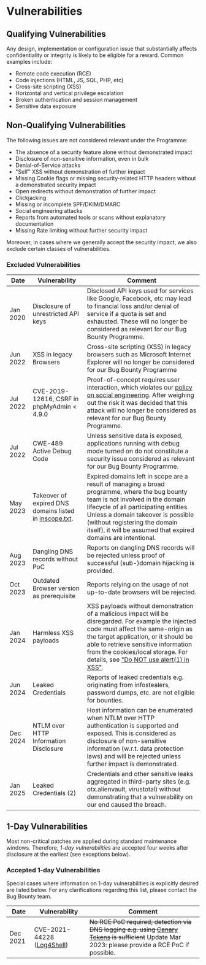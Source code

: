 # Vulnerabilities

## Qualifying Vulnerabilities
Any design, implementation or configuration issue that substantially 
affects confidentiality or integrity is likely to be eligible for a 
reward. Common examples include: 

 * Remote code execution (RCE)
 * Code injections (HTML, JS, SQL, PHP, etc)
 * Cross-site scripting (XSS)
 * Horizontal and vertical privilege escalation
 * Broken authentication and session management
 * Sensitive data exposure

## Non-Qualifying Vulnerabilities
The following issues are not considered relevant under the Programme:

 * The absence of a security feature alone without demonstrated impact 
 * Disclosure of non-sensitive information, even in bulk
 * Denial-of-Service attacks
 * "Self" XSS without demonstration of further impact
 * Missing Cookie flags or missing security-related HTTP headers without 
a demonstrated security impact 
 * Open redirects without demonstration of further impact
 * Clickjacking
 * Missing or incomplete SPF/DKIM/DMARC
 * Social engineering attacks
 * Reports from automated tools or scans without explanatory documentation
 * Missing Rate limiting without further security impact

Moreover, in cases where we generally accept the security impact, we 
also exclude certain classes of vulnerabilities.

### Excluded Vulnerabilities

| Date | Vulnerability | Comment |
| --- | --- | --- |
| Jan 2020 | Disclosure of unrestricted API keys | Disclosed API keys used for services like Google, Facebook, etc may lead to financial loss and/or denial of service if a quota is set and exhausted. These will no longer be considered as relevant for our Bug Bounty Programme. |
| Jun 2022 | XSS in legacy Browsers | Cross-site scripting (XSS) in legacy browsers such as Microsoft Internet Explorer will no longer be considered for our Bug Bounty Programme |
| Jul 2022 | CVE-2019-12616, CSRF in phpMyAdmin < 4.9.0 | Proof-of-concept requires user interaction, which violates our [policy on social engineering](https://github.com/swisscom/bugbounty#547-social-engineering). After weighing out the risk it was decided that this attack will no longer be considered as relevant for our Bug Bounty Programme. |
| Jul 2022 | CWE-489 Active Debug Code | Unless sensitive data is exposed, applications running with debug mode turned on do not constitute a security issue considered as relevant for our Bug Bounty Programme. |
| May 2023 | Takeover of expired DNS domains listed in [inscope.txt](https://github.com/swisscom/bugbounty/blob/main/scope/inscope.txt). | Expired domains left in scope are a result of managing a broad programme, where the bug bounty team is not involved in the domain lifecycle of all participating entities. Unless a domain takeover is possible (without registering the domain itself), it will be assumed that expired domains are intentional. |
| Aug 2023 | Dangling DNS records without PoC | Reports on dangling DNS records will be rejected unless proof of successful (sub-)domain hijacking is provided. |
| Oct 2023 | Outdated Browser version as prerequisite | Reports relying on the usage of not up-to-date browsers will be rejected. |
| Jan 2024 | Harmless XSS payloads | XSS payloads without demonstration of a malicious impact will be disregarded. For example the injected code must affect the same-origin as the target application, or it should be able to retrieve sensitive information from the cookies/local storage. For details, see ["Do NOT use alert(1) in XSS"](https://liveoverflow.com/do-not-use-alert-1-in-xss/).|
| Jun 2024 | Leaked Credentials | Reports of leaked credentials e.g. originating from infostealers, password dumps, etc. are not eligible for bounties. |
| Dec 2024 | NTLM over HTTP Information Disclosure | Host information can be enumerated when NTLM over HTTP authentication is supported and exposed. This is considered as disclosure of non-sensitive information (w.r.t. data protection laws) and will be rejected unless further impact is demonstrated. |
| Jan 2025 | Leaked Credentials (2) | Credentials and other sensitive leaks aggregated in third-party sites (e.g. otx.alienvault, virustotal) without demonstrating that a vulnerability on our end caused the breach. |

## 1-Day Vulnerabilities
Most non-critical patches are applied during standard maintenance 
windows. Therefore, *1-day vulnerabilities* are accepted four weeks 
after disclosure at the earliest (see exceptions below). 

### Accepted 1-day Vulnerabilities
Special cases where information on 1-day vulnerabilities is explicitly 
desired are listed below. For any clarifications regarding this list, 
please contact the Bug Bounty team. 

| Date | Vulnerability | Comment |
| --- | --- | --- |
| Dec 2021 | CVE-2021-44228 ([Log4Shell](https://www.lunasec.io/docs/blog/log4j-zero-day/)) | ~~No RCE PoC required, detection via DNS logging e.g. using [Canary Tokens](https://canarytokens.org/) is sufficient~~ Update Mar 2023: please provide a RCE PoC if possible. |
